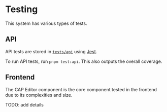 # Testing

This system has various types of tests.

## API

API tests are stored in [`tests/api`](../tests/api) using [Jest](https://jestjs.io/).

To run API tests, run `pnpm test:api`. This also outputs the overall coverage.

## Frontend

The CAP Editor component is the core component tested in the frontend due to its complexities and size.

TODO: add details
